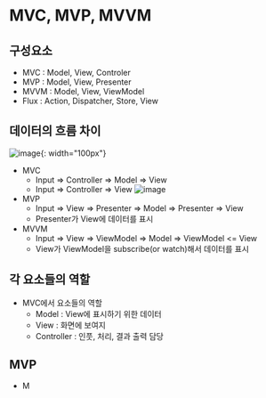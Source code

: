 # MVC, MVP, MVVM
## 구성요소
- MVC : Model, View, Controler
- MVP : Model, View, Presenter
- MVVM : Model, View, ViewModel
- Flux : Action, Dispatcher, Store, View

## 데이터의 흐름 차이
![image](https://github.com/nowispresent/study/assets/113965342/fcdea181-74d5-4427-b049-03b24d5c20f6){: width="100px"}
- MVC
  - Input => Controller => Model => View
  - Input => Controller => View
![image](https://github.com/nowispresent/study/assets/113965342/89e412e4-cd18-41d2-80fe-309f862779ee)
- MVP
  - Input => View => Presenter => Model => Presenter => View
  - Presenter가 View에 데이터를 표시
- MVVM
  - Input => View => ViewModel => Model => ViewModel <= View
  - View가 ViewModel을 subscribe(or watch)해서 데이터를 표시
     
## 각 요소들의 역할

- MVC에서 요소들의 역할
  - Model : View에 표시하기 위한 데이터
  - View : 화면에 보여지
  - Controller : 인풋, 처리, 결과 출력 담당
## MVP
- M
